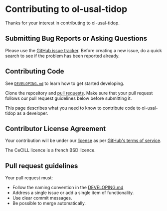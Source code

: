# Contributing to ol-usal-tidop

Thanks for your interest in contributing to ol-usal-tidop.

## Submitting Bug Reports or Asking Questions

Please use the [GitHub issue tracker](https://github.com/Juanrach/ol-usal-tidop/issues). 
Before creating a new issue, do a quick search to see if the problem has been reported already.

## Contributing Code

See [`DEVELOPING.md`](DEVELOPING.md) to learn how to get started developing.

Clone the repository and [pull requests](https://help.github.com/articles/using-pull-requests). Make sure
that your pull request follows our pull request guidelines below before submitting it.

This page describes what you need to know to contribute code to ol-usal-tidop as a developer.

## Contributor License Agreement

Your contribution will be under our [license](LICENSE.md) 
as per [GitHub's terms of service](https://help.github.com/articles/github-terms-of-service/#6-contributions-under-repository-license).

The CeCILL licence is a french BSD licence.

## Pull request guidelines

Your pull request must:
* Follow the naming convention in the [DEVELOPING.md](DEVELOPING.md)
* Address a single issue or add a single item of functionality.
* Use clear commit messages.
* Be possible to merge automatically.
